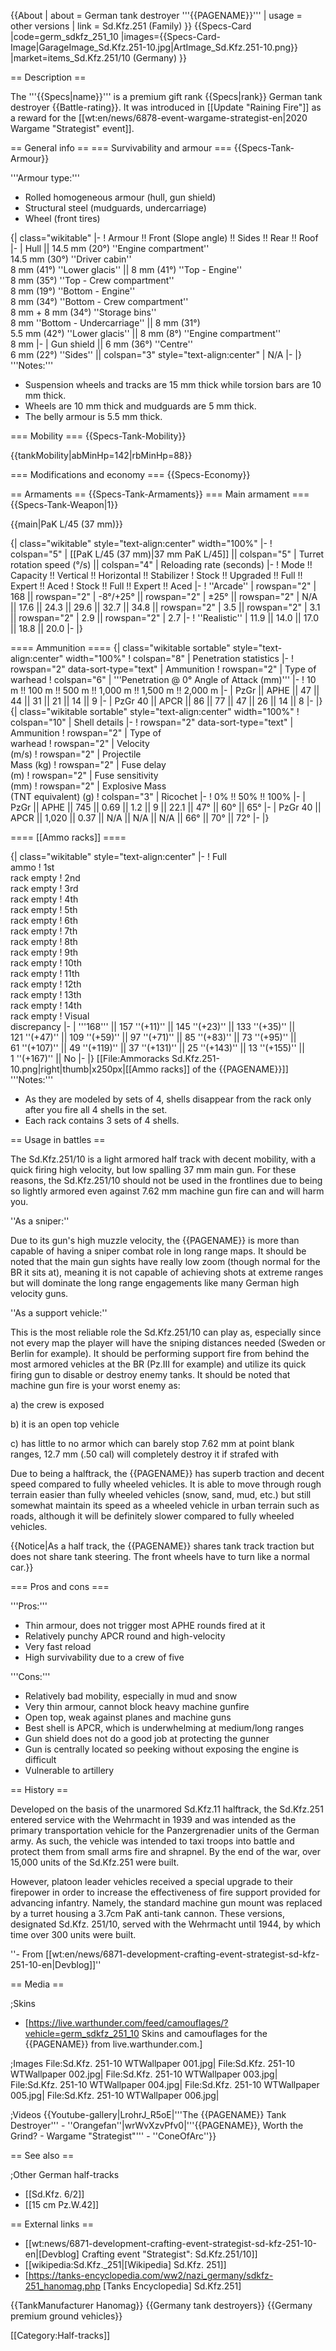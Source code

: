 {{About
| about = German tank destroyer '''{{PAGENAME}}'''
| usage = other versions
| link = Sd.Kfz.251 (Family)
}}
{{Specs-Card
|code=germ_sdkfz_251_10
|images={{Specs-Card-Image|GarageImage_Sd.Kfz.251-10.jpg|ArtImage_Sd.Kfz.251-10.png}}
|market=items_Sd.Kfz.251/10 (Germany)
}}

== Description ==
<!-- ''In the description, the first part should be about the history of the creation and combat usage of the vehicle, as well as its key features. In the second part, tell the reader about the ground vehicle in the game. Insert a screenshot of the vehicle, so that if the novice player does not remember the vehicle by name, he will immediately understand what kind of vehicle the article is talking about.'' -->
The '''{{Specs|name}}''' is a premium gift rank {{Specs|rank}} German tank destroyer {{Battle-rating}}. It was introduced in [[Update "Raining Fire"]] as a reward for the [[wt:en/news/6878-event-wargame-strategist-en|2020 Wargame "Strategist" event]].

== General info ==
=== Survivability and armour ===
{{Specs-Tank-Armour}}
<!-- ''Describe armour protection. Note the most well protected and key weak areas. Appreciate the layout of modules as well as the number and location of crew members. Is the level of armour protection sufficient, is the placement of modules helpful for survival in combat? If necessary use a visual template to indicate the most secure and weak zones of the armour.'' -->

'''Armour type:'''

* Rolled homogeneous armour (hull, gun shield)
* Structural steel (mudguards, undercarriage)
* Wheel (front tires)

{| class="wikitable"
|-
! Armour !! Front (Slope angle) !! Sides !! Rear !! Roof
|-
| Hull || 14.5 mm (20°) ''Engine compartment'' <br> 14.5 mm (30°) ''Driver cabin'' <br> 8 mm (41°) ''Lower glacis'' || 8 mm (41°) ''Top - Engine'' <br> 8 mm (35°) ''Top - Crew compartment'' <br> 8 mm (19°) ''Bottom - Engine'' <br> 8 mm (34°) ''Bottom - Crew compartment'' <br> 8 mm + 8 mm (34°) ''Storage bins'' <br> 8 mm ''Bottom - Undercarriage'' || 8 mm (31°) <br> 5.5 mm (42°) ''Lower glacis'' || 8 mm (8°) ''Engine compartment'' <br> 8 mm
|-
| Gun shield || 6 mm (36°) ''Centre'' <br> 6 mm (22°) ''Sides'' || colspan="3" style="text-align:center" | N/A
|-
|}
'''Notes:'''

* Suspension wheels and tracks are 15 mm thick while torsion bars are 10 mm thick.
* Wheels are 10 mm thick and mudguards are 5 mm thick.
* The belly armour is 5.5 mm thick.

=== Mobility ===
{{Specs-Tank-Mobility}}
<!-- ''Write about the mobility of the ground vehicle. Estimate the specific power and manoeuvrability, as well as the maximum speed forwards and backwards.'' -->

{{tankMobility|abMinHp=142|rbMinHp=88}}

=== Modifications and economy ===
{{Specs-Economy}}

== Armaments ==
{{Specs-Tank-Armaments}}
=== Main armament ===
{{Specs-Tank-Weapon|1}}
<!-- ''Give the reader information about the characteristics of the main gun. Assess its effectiveness in a battle based on the reloading speed, ballistics and the power of shells. Do not forget about the flexibility of the fire, that is how quickly the cannon can be aimed at the target, open fire on it and aim at another enemy. Add a link to the main article on the gun: <code><nowiki>{{main|Name of the weapon}}</nowiki></code>. Describe in general terms the ammunition available for the main gun. Give advice on how to use them and how to fill the ammunition storage.'' -->
{{main|PaK L/45 (37 mm)}}

{| class="wikitable" style="text-align:center" width="100%"
|-
! colspan="5" | [[PaK L/45 (37 mm)|37 mm PaK L/45]] || colspan="5" | Turret rotation speed (°/s) || colspan="4" | Reloading rate (seconds)
|-
! Mode !! Capacity !! Vertical !! Horizontal !! Stabilizer
! Stock !! Upgraded !! Full !! Expert !! Aced
! Stock !! Full !! Expert !! Aced
|-
! ''Arcade''
| rowspan="2" | 168 || rowspan="2" | -8°/+25° || rowspan="2" | ±25° || rowspan="2" | N/A || 17.6 || 24.3 || 29.6 || 32.7 || 34.8 || rowspan="2" | 3.5 || rowspan="2" | 3.1 || rowspan="2" | 2.9 || rowspan="2" | 2.7
|-
! ''Realistic''
| 11.9 || 14.0 || 17.0 || 18.8 || 20.0
|-
|}

==== Ammunition ====
{| class="wikitable sortable" style="text-align:center" width="100%"
! colspan="8" | Penetration statistics
|-
! rowspan="2" data-sort-type="text" | Ammunition
! rowspan="2" | Type of<br>warhead
! colspan="6" | '''Penetration @ 0° Angle of Attack (mm)'''
|-
! 10 m !! 100 m !! 500 m !! 1,000 m !! 1,500 m !! 2,000 m
|-
| PzGr || APHE || 47 || 44 || 31 || 21 || 14 || 9
|-
| PzGr 40 || APCR || 86 || 77 || 47 || 26 || 14 || 8
|-
|}
{| class="wikitable sortable" style="text-align:center" width="100%"
! colspan="10" | Shell details
|-
! rowspan="2" data-sort-type="text" | Ammunition
! rowspan="2" | Type of<br>warhead
! rowspan="2" | Velocity<br>(m/s)
! rowspan="2" | Projectile<br>Mass (kg)
! rowspan="2" | Fuse delay<br>(m)
! rowspan="2" | Fuse sensitivity<br>(mm)
! rowspan="2" | Explosive Mass<br>(TNT equivalent) (g)
! colspan="3" | Ricochet
|-
! 0% !! 50% !! 100%
|-
| PzGr || APHE || 745 || 0.69 || 1.2 || 9 || 22.1 || 47° || 60° || 65°
|-
| PzGr 40 || APCR || 1,020 || 0.37 || N/A || N/A || N/A || 66° || 70° || 72°
|-
|}

==== [[Ammo racks]] ====

<!-- '''Last updated: 2.1.0.67''' -->
{| class="wikitable" style="text-align:center"
|-
! Full<br>ammo
! 1st<br>rack empty
! 2nd<br>rack empty
! 3rd<br>rack empty
! 4th<br>rack empty
! 5th<br>rack empty
! 6th<br>rack empty
! 7th<br>rack empty
! 8th<br>rack empty
! 9th<br>rack empty
! 10th<br>rack empty
! 11th<br>rack empty
! 12th<br>rack empty
! 13th<br>rack empty
! 14th<br>rack empty
! Visual<br>discrepancy
|-
| '''168''' || 157&nbsp;''(+11)'' || 145&nbsp;''(+23)'' || 133&nbsp;''(+35)'' || 121&nbsp;''(+47)'' || 109&nbsp;''(+59)'' || 97&nbsp;''(+71)'' || 85&nbsp;''(+83)'' || 73&nbsp;''(+95)'' || 61&nbsp;''(+107)'' || 49&nbsp;''(+119)'' || 37&nbsp;''(+131)'' || 25&nbsp;''(+143)'' || 13&nbsp;''(+155)'' || 1&nbsp;''(+167)'' || No
|-
|}
[[File:Ammoracks Sd.Kfz.251-10.png|right|thumb|x250px|[[Ammo racks]] of the {{PAGENAME}}]]
'''Notes:'''

* As they are modeled by sets of 4, shells disappear from the rack only after you fire all 4 shells in the set.
* Each rack contains 3 sets of 4 shells.

== Usage in battles ==
<!-- ''Describe the tactics of playing in the vehicle, the features of using vehicles in the team and advice on tactics. Refrain from creating a "guide" - do not impose a single point of view but instead give the reader food for thought. Describe the most dangerous enemies and give recommendations on fighting them. If necessary, note the specifics of the game in different modes (AB, RB, SB).'' -->

The Sd.Kfz.251/10 is a light armored half track with decent mobility, with a quick firing high velocity, but low spalling 37 mm main gun. For these reasons, the Sd.Kfz.251/10 should not be used in the frontlines due to being so lightly armored even against 7.62 mm machine gun fire can and will harm you. 

''As a sniper:''

Due to its gun's high muzzle velocity, the {{PAGENAME}} is more than capable of having a sniper combat role in long range maps. It should be noted that the main gun sights have really low zoom (though normal for the BR it sits at), meaning it is not capable of achieving shots at extreme ranges but will dominate the long range engagements like many German high velocity guns.

''As a support vehicle:''

This is the most reliable role the Sd.Kfz.251/10 can play as, especially since not every map the player will have the sniping distances needed (Sweden or Berlin for example). It should be performing support fire from behind the most armored vehicles at the BR (Pz.III for example) and utilize its quick firing gun to disable or destroy enemy tanks. It should be noted that machine gun fire is your worst enemy as:

a) the crew is exposed

b) it is an open top vehicle

c) has little to no armor which can barely stop 7.62 mm at point blank ranges, 12.7 mm (.50 cal) will completely destroy it if strafed with

Due to being a halftrack, the {{PAGENAME}} has superb traction and decent speed compared to fully wheeled vehicles. It is able to move through rough terrain easier than fully wheeled vehicles (snow, sand, mud, etc.) but still somewhat maintain its speed as a wheeled vehicle in urban terrain such as roads, although it will be definitely slower compared to fully wheeled vehicles.

{{Notice|As a half track, the {{PAGENAME}} shares tank track traction but does not share tank steering. The front wheels have to turn like a normal car.}}

=== Pros and cons ===
<!-- ''Summarise and briefly evaluate the vehicle in terms of its characteristics and combat effectiveness. Mark its pros and cons in a bulleted list. Try not to use more than 6 points for each of the characteristics. Avoid using categorical definitions such as "bad", "good" and the like - use substitutions with softer forms such as "inadequate" and "effective".'' -->

'''Pros:'''

* Thin armour, does not trigger most APHE rounds fired at it
* Relatively punchy APCR round and high-velocity
* Very fast reload
* High survivability due to a crew of five

'''Cons:'''

* Relatively bad mobility, especially in mud and snow
* Very thin armour, cannot block heavy machine gunfire
* Open top, weak against planes and machine guns
* Best shell is APCR, which is underwhelming at medium/long ranges
* Gun shield does not do a good job at protecting the gunner
* Gun is centrally located so peeking without exposing the engine is difficult
* Vulnerable to artillery

== History ==
<!-- ''Describe the history of the creation and combat usage of the vehicle in more detail than in the introduction. If the historical reference turns out to be too long, take it to a separate article, taking a link to the article about the vehicle and adding a block "/History" (example: <nowiki>https://wiki.warthunder.com/(Vehicle-name)/History</nowiki>) and add a link to it here using the <code>main</code> template. Be sure to reference text and sources by using <code><nowiki><ref></ref></nowiki></code>, as well as adding them at the end of the article with <code><nowiki><references /></nowiki></code>. This section may also include the vehicle's dev blog entry (if applicable) and the in-game encyclopedia description (under <code><nowiki>=== In-game description ===</nowiki></code>, also if applicable).'' -->

Developed on the basis of the unarmored Sd.Kfz.11 halftrack, the Sd.Kfz.251 entered service with the Wehrmacht in 1939 and was intended as the primary transportation vehicle for the Panzergrenadier units of the German army. As such, the vehicle was intended to taxi troops into battle and protect them from small arms fire and shrapnel. By the end of the war, over 15,000 units of the Sd.Kfz.251 were built.

However, platoon leader vehicles received a special upgrade to their firepower in order to increase the effectiveness of fire support provided for advancing infantry. Namely, the standard machine gun mount was replaced by a turret housing a 3.7cm PaK anti-tank cannon. These versions, designated Sd.Kfz. 251/10, served with the Wehrmacht until 1944, by which time over 300 units were built.

''- From [[wt:en/news/6871-development-crafting-event-strategist-sd-kfz-251-10-en|Devblog]]''

== Media ==
<!-- ''Excellent additions to the article would be video guides, screenshots from the game, and photos.'' -->

;Skins
* [https://live.warthunder.com/feed/camouflages/?vehicle=germ_sdkfz_251_10 Skins and camouflages for the {{PAGENAME}} from live.warthunder.com.]

;Images
<gallery mode="packed" caption="Sd.Kfz. 251/10 Devblog Images" heights="200">
File:Sd.Kfz. 251-10 WTWallpaper 001.jpg|
File:Sd.Kfz. 251-10 WTWallpaper 002.jpg|
File:Sd.Kfz. 251-10 WTWallpaper 003.jpg|
File:Sd.Kfz. 251-10 WTWallpaper 004.jpg|
File:Sd.Kfz. 251-10 WTWallpaper 005.jpg|
File:Sd.Kfz. 251-10 WTWallpaper 006.jpg|
</gallery>

;Videos
{{Youtube-gallery|LrohrJ_R5oE|'''The {{PAGENAME}} Tank Destroyer''' - ''Orangefan''|wrWvXzvPfv0|'''{{PAGENAME}}, Worth the Grind? - Wargame "Strategist"''' - ''ConeOfArc''}}

== See also ==
<!-- ''Links to the articles on the War Thunder Wiki that you think will be useful for the reader, for example:''
* ''reference to the series of the vehicles;''
* ''links to approximate analogues of other nations and research trees.'' -->

;Other German half-tracks

* [[Sd.Kfz. 6/2]]
* [[15 cm Pz.W.42]]

== External links ==
<!-- ''Paste links to sources and external resources, such as:''
* ''topic on the official game forum;''
* ''other literature.'' -->

* [[wt:news/6871-development-crafting-event-strategist-sd-kfz-251-10-en|[Devblog] Crafting event "Strategist": Sd.Kfz.251/10]]
* [[wikipedia:Sd.Kfz._251|[Wikipedia] Sd.Kfz. 251]]
* [https://tanks-encyclopedia.com/ww2/nazi_germany/sdkfz-251_hanomag.php <nowiki>[Tanks Encyclopedia]</nowiki> Sd.Kfz.251]

{{TankManufacturer Hanomag}}
{{Germany tank destroyers}}
{{Germany premium ground vehicles}}

[[Category:Half-tracks]]